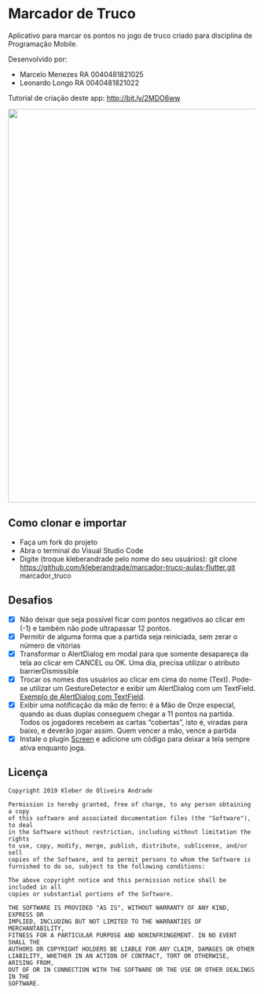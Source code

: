 # Marcador de Truco

Aplicativo para marcar os pontos no jogo de truco criado para disciplina de Programação Mobile.

Desenvolvido por:
-   Marcelo Menezes RA 0040481821025
-   Leonardo Longo RA 0040481821022

Tutorial de criação deste app: http://bit.ly/2MDO6ww

<p align="center">
    <img src="https://i.ibb.co/Jd2yMq9/Whats-App-Image-2019-10-23-at-14-08-03.jpg" width="800"/>
</p>

## Como clonar e importar

-   Faça um fork do projeto
-   Abra o terminal do Visual Studio Code
-   Digite (troque kleberandrade pelo nome do seu usuários): git clone https://github.com/kleberandrade/marcador-truco-aulas-flutter.git marcador_truco

## Desafios

- [X] Não deixar que seja possível ficar com pontos negativos ao clicar em (-1) e também não pode ultrapassar 12 pontos.
- [X] Permitir de alguma forma que a partida seja reiniciada, sem zerar o número de vitórias
- [X] Transformar o AlertDialog em modal para que somente desapareça da tela ao clicar em CANCEL ou OK. Uma dia, precisa utilizar o atributo barrierDismissible
- [x] Trocar os nomes dos usuários ao clicar em cima do nome (Text). Pode-se utilizar um GestureDetector e exibir um AlertDialog com um TextField. [Exemplo de AlertDialog com TextField](https://inducesmile.com/google-flutter/how-to-add-textfield-input-in-an-alert-dialog-in-flutter/).
- [X] Exibir uma notificação da mão de ferro: é a Mão de Onze especial, quando as duas duplas conseguem chegar a 11 pontos na partida. Todos os jogadores recebem as cartas “cobertas”, isto é, viradas para baixo, e deverão jogar assim. Quem vencer a mão, vence a partida
- [X] Instale o plugin [Screen](https://pub.dev/packages/screen#-readme-tab-) e adicione um código para deixar a tela sempre ativa enquanto joga.

## Licença

    Copyright 2019 Kleber de Oliveira Andrade
    
    Permission is hereby granted, free of charge, to any person obtaining a copy
    of this software and associated documentation files (the "Software"), to deal
    in the Software without restriction, including without limitation the rights
    to use, copy, modify, merge, publish, distribute, sublicense, and/or sell
    copies of the Software, and to permit persons to whom the Software is
    furnished to do so, subject to the following conditions:
    
    The above copyright notice and this permission notice shall be included in all
    copies or substantial portions of the Software.
    
    THE SOFTWARE IS PROVIDED "AS IS", WITHOUT WARRANTY OF ANY KIND, EXPRESS OR
    IMPLIED, INCLUDING BUT NOT LIMITED TO THE WARRANTIES OF MERCHANTABILITY,
    FITNESS FOR A PARTICULAR PURPOSE AND NONINFRINGEMENT. IN NO EVENT SHALL THE
    AUTHORS OR COPYRIGHT HOLDERS BE LIABLE FOR ANY CLAIM, DAMAGES OR OTHER
    LIABILITY, WHETHER IN AN ACTION OF CONTRACT, TORT OR OTHERWISE, ARISING FROM,
    OUT OF OR IN CONNECTION WITH THE SOFTWARE OR THE USE OR OTHER DEALINGS IN THE
    SOFTWARE.
